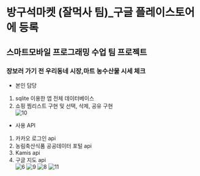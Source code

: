 # 방구석마켓 (잘먹사 팀)_구글 플레이스토어에 등록
## 스마트모바일 프로그래밍 수업 팀 프로젝트
### 장보러 가기 전 우리동네 시장,마트 농수산물 시세 체크

- 본인 담당
1. sqlite 이용한 앱 전체 데이터베이스
2. 쇼핑 찜리스트 구현 및 선택, 삭제, 공유 구현  <br>
![10](https://user-images.githubusercontent.com/71006256/93239435-ba052380-f7bd-11ea-887a-b75fe556582e.jpg)
- 사용 API
1. 카카오 로그인 api
2. 농림축산식품 공공데이터 포털 api
3. Kamis api
4. 구글 지도 api <br>
![6](https://user-images.githubusercontent.com/71006256/93234471-4c55f900-f7b7-11ea-8a9a-9cfd476c660c.jpg)
![9](https://user-images.githubusercontent.com/71006256/93234714-963edf00-f7b7-11ea-9be1-605249df0e00.jpg)
![8](https://user-images.githubusercontent.com/71006256/93234615-79a2a700-f7b7-11ea-8995-fc679172f49e.jpg)
![11](https://user-images.githubusercontent.com/71006256/93240197-cccc2800-f7be-11ea-91ca-850df4e99566.jpg)
